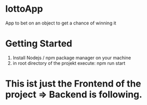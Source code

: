 # lottoApp
App to bet on an object to get a chance of winning it

# Getting Started

1. Install Nodejs / npm package manager on your machine 
2. in root directory of the projekt execute: npm run start



# This ist just the Frontend of the project => Backend is following.
